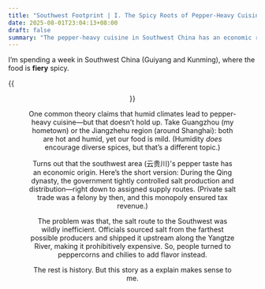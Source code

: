 ```yaml
---
title: "Southwest Footprint | I. The Spicy Roots of Pepper-Heavy Cuisine"
date: 2025-08-01T23:04:13+08:00
draft: false
summary: "The pepper-heavy cuisine in Southwest China has an economic reason."
---
```


I’m spending a week in Southwest China (Guiyang and Kunming), where the food is **fiery** spicy.

{{<figure align="center" src="/wine/tomato_fish.jpeg" caption="Fermented tomato sour soup fish." width="100%">}}

One common theory claims that humid climates lead to pepper-heavy cuisine—but that doesn’t hold up. Take Guangzhou (my hometown) or the Jiangzhehu region (around Shanghai): both are hot and humid, yet our food is mild. (Humidity *does* encourage diverse spices, but that’s a different topic.)

Turns out that the southwest area (云贵川)'s pepper taste has an economic origin. Here’s the short version: During the Qing dynasty, the government tightly controlled salt production and distribution—right down to assigned supply routes. (Private salt trade was a felony by then, and this monopoly ensured tax revenue.)

The problem was that, the salt route to the Southwest was wildly inefficient. Officials sourced salt from the farthest possible producers and shipped it upstream along the Yangtze River, making it prohibitively expensive. So, people turned to peppercorns and chilies to add flavor instead.

The rest is history. But this story as a explain makes sense to me.
